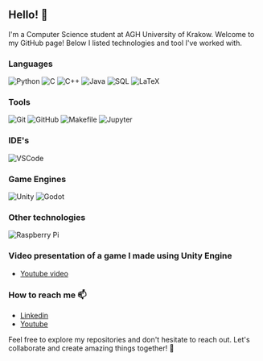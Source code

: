 ## Hello! 👋

I'm a Computer Science student at AGH University of Krakow. Welcome to my GitHub page! Below I listed
technologies and tool I've worked with.

### Languages
![Python](https://img.shields.io/badge/-Python-3776AB?style=flat-square&logo=python&logoColor=ffffff)
![C](https://img.shields.io/badge/-C-A8B9CC?style=flat-square&logo=c&logoColor=ffffff)
![C++](https://img.shields.io/badge/-C++-00599C?style=flat-square&logo=c%2B%2B&logoColor=ffffff)
![Java](https://img.shields.io/badge/-Java-007396?style=flat-square&logo=java&logoColor=ffffff)
![SQL](https://img.shields.io/badge/-SQL-4479A1?style=flat-square&logo=sql&logoColor=ffffff)
![LaTeX](https://img.shields.io/badge/-LaTeX-008080?style=flat-square&logo=latex&logoColor=ffffff)

### Tools
![Git](https://img.shields.io/badge/-Git-F05032?style=flat-square&logo=git&logoColor=ffffff)
![GitHub](https://img.shields.io/badge/-GitHub-181717?style=flat-square&logo=github&logoColor=ffffff)
![Makefile](https://img.shields.io/badge/-Makefile-003366?style=flat-square&logo=gnu-make&logoColor=ffffff)
![Jupyter](https://img.shields.io/badge/-Jupyter-F37626?style=flat-square&logo=jupyter&logoColor=ffffff)

### IDE's
![VSCode](https://img.shields.io/badge/-VSCode-007ACC?style=flat-square&logo=visual-studio-code&logoColor=ffffff)

### Game Engines
![Unity](https://img.shields.io/badge/-Unity-000000?style=flat-square&logo=unity&logoColor=ffffff)
![Godot](https://img.shields.io/badge/Godot-478CBF?style=for-the-badge&logo=GodotEngine&logoColor=white)

### Other technologies
![Raspberry Pi](https://img.shields.io/badge/-Raspberry%20Pi-C51A4A?style=flat-square&logo=raspberry-pi&logoColor=ffffff)


### Video presentation of a game I made using Unity Engine
 - [Youtube video](https://www.youtube.com/watch?v=HnFu3wmb70Y)

### How to reach me 📫

- [Linkedin](https://www.linkedin.com/in/jakub-fr%C4%85czek-758197252/)
- [Youtube](https://www.youtube.com/channel/UC42I4utO49ODgVkM5KtdtQQ)

Feel free to explore my repositories and don't hesitate to reach out. Let's collaborate and create amazing things together! 🌟

<!--
**JakubFr4czek/JakubFr4czek** is a ✨ _special_ ✨ repository because its `README.md` (this file) appears on your GitHub profile.

Here are some ideas to get you started:

- 🔭 I’m currently working on ...
- 🌱 I’m currently learning ...
- 👯 I’m looking to collaborate on ...
- 🤔 I’m looking for help with ...
- 💬 Ask me about ...
- 📫 How to reach me: ...
- 😄 Pronouns: ...
- ⚡ Fun fact: ...
-->
